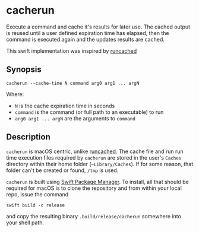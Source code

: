 # cacherun

Execute a command and cache it's results for later use. The cached output is reused until a user defined expiration time has elapsed, then
the command is executed again and the updates results are cached.

This swift implementation was inspired by [runcached](https://github.com/jazzl0ver/runcached)


## Synopsis

`cacherun --cache-time N command arg0 arg1 ... argN`

Where:
- `N` is the cache expiration time in seconds
- `command` is the command (or full path to an executable) to run
- `arg0 arg1 ... argN` are the arguments to `command`

## Description

`cacherun` is macOS centric, unlike [runcached](https://github.com/jazzl0ver/runcached). The cache file
and run run time execution files required by `cacherun` are stored in the user's `Caches` directory within
their home folder (`~Library/Caches`). If for some reason, that folder can't be created or found, `/tmp` 
is used. 

`cacherun` is built using [Swift Package Manager](https://swift.org/package-manager/). To install, all that
should be required for macOS is to clone the repository and from within your local repo, issue the command

`swift build -c release`

and copy the resulting binary `.build/release/cacherun` somewhere into your shell path.